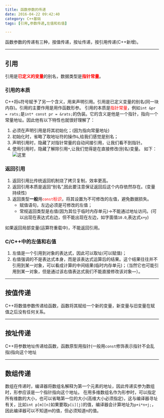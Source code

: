 ```yaml
---
title: 函数参数的传递
date: 2016-04-22 09:42:40
category: C++基础
tags: [引用,参数传递,左值和右值]

---
```


函数参数的传递有三种，按值传递，按址传递，按引用传递(C++新增)。

---

## 引用

引用是<font color=red>**已定义的变量**</font>的别名，数据类型是<font color=red>**指针常量**</font>。

### 引用的本质
C++将`&`符号赋予了另一个含义，用来声明引用。引用是已定义变量的别名(同一块内存)。引用的主要作用是用作函数形参。
引用的本质是<font color=red>指针常量</font>，例如`int &pr = rats;`是`int* const pr = &rats;`的伪装。它的含义是他是一个指针，指向一个常量地址。因此他有以下特性也就很好理解了：
1. 必须在声明引用是将其初始化；(因为指向常量地址)
2. 初始化时，省略了取地址符的操作`&`,给我们感觉是别名；
3. 声明引用时，隐藏了对指针常量的自动间接引用，让我们看不到指针。
4. 使用引用时，隐藏了解除引用`*`,让我们觉得是在直接修改(别名)变量。
如下：![这里](http://i.imgur.com/idRXQZy.png)

### 返回引用
1. 返回引用比传统返回机制烧了拷贝复制，效率更高。
2. 返回引用本质是返回“别名”,因此要注意保证返回后这个内存依然存在。(变量持续性)
3. 返回类型**一般**用<font color=red>`const`标识</font>，将其设置为不可修改的左值，避免数据损失。
	+ 赋值语句，左边必须是可修改的左值；
	+ 常规返回类型是右值(因为其位于临时内存单元)->不能通过地址访问。(可以出现在表达式右边，但不能出现在左边，如字面值`10.0`,表达式`x+y`) 

如果返回局部变量(运算符重载中)，不能返回引用。

### C/C++中的左值和右值
1. 左值是一个引用到对象的表达式，因此可以取址(可以赋值)；
2. 右值强调的不是表达式本身，而是该表达式运算后的结果。这个结果往往并不引用到某一对象，可以看成计算的中间结果(临时内存单元)；（当然它也可能引用到某一对象，但是通过该右值表达式我们不能直接修改该对象—）。

---

## 按值传递

C++将数值参数传递给函数，函数将其赋给一个新的变量，新变量与旧变量在赋值之后没有任何关系。

---

## 按址传递

C++将参数地址传递给函数，函数原型用指针(一般用`const`修饰表示指针不会乱指)指向这个地址

---

## 数组传递

数组在传递时，编译器将数组名解释为第一个元素的地址，因此传递实参为数组时，形参应该是一个指针指向这个地址。
在用多维数组名作为形参时，可以指定所有维数的大小，也可以省略第一位的大小(高维大小必须指定)，这与编译器寻址有关，比如`int p[m][n]`如果要取`p[i][j]`的值，编译器会计算地址为`p+i*n+j;`，因此编译器可以不知道m的值，但必须知道n的值。